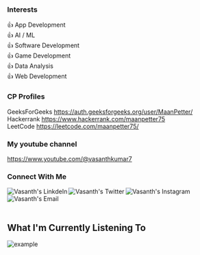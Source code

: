 
<!--
**vasanthkumar7/vasanthkumar7** is a ✨ _special_ ✨ repository because its `README.md` (this file) appears on your GitHub profile.

Here are some ideas to get you started:

- 🔭 I’m currently working on ...
- 🌱 I’m currently learning ...
- 👯 I’m looking to collaborate on ...
- 🤔 I’m looking for help with ...
- 💬 Ask me about ...
- 📫 How to reach me: ...
- 😄 Pronouns: ...
- ⚡ Fun fact: ...
-->


### Interests
👍 App Development  
👍 AI / ML  
👍 Software Development  
👍 Game Development  
👍 Data Analysis  
👍 Web Development    


### CP Profiles
GeeksForGeeks  https://auth.geeksforgeeks.org/user/MaanPetter/  <br>
Hackerrank     https://www.hackerrank.com/maanpetter75 <br>
LeetCode       https://leetcode.com/maanpetter75/ <br>
 
### My youtube channel
https://www.youtube.com/@vasanthkumar7

### Connect With Me
<a href="https://www.linkedin.com/in/vasanth-kumar-k-3280ba171" target="_blank">
  <img align="left" alt="Vasanth's LinkdeIn" src="https://img.shields.io/badge/LinkedIn-0077B5?style=for-the-badge&logo=linkedin&logoColor=white" />
</a>
<a href="https://twitter.com/VasanthKumar_in" target="_blank">
  <img align="left" alt="Vasanth's Twitter" src="https://img.shields.io/badge/Twitter-1DA1F2?style=for-the-badge&logo=twitter&logoColor=white" />
</a>
<a href="https://www.instagram.com/vasanthkumar.exe/" target="_blank">
  <img align="left" alt="Vasanth's Instagram" src="https://img.shields.io/badge/Instagram-e02cad?style=for-the-badge&logo=instagram&logoColor=white" />
</a>
<a href="vasanthkumar.20.june.2001@gmail.com" target="_blank">
  <img align="left" alt="Vasanth's Email" src="https://img.shields.io/badge/Gmail-D14836?style=for-the-badge&logo=gmail&logoColor=white" />
</a>

<br>
<br>
<br>


## What I'm Currently Listening To

<p align="">
  <img src="https://spotify-github-profile.vercel.app/api/view.svg?uid=31qmfshgi6cyoollnihzosqlg62e&redirect=true][https://spotify-github-profile.vercel.app/api/view.svg?uid=31qmfshgi6cyoollnihzosqlg62e&cover_image=true&theme=default&bar_color=53b14f&bar_color_cover=true" 
      alt="example"> 
</p>
